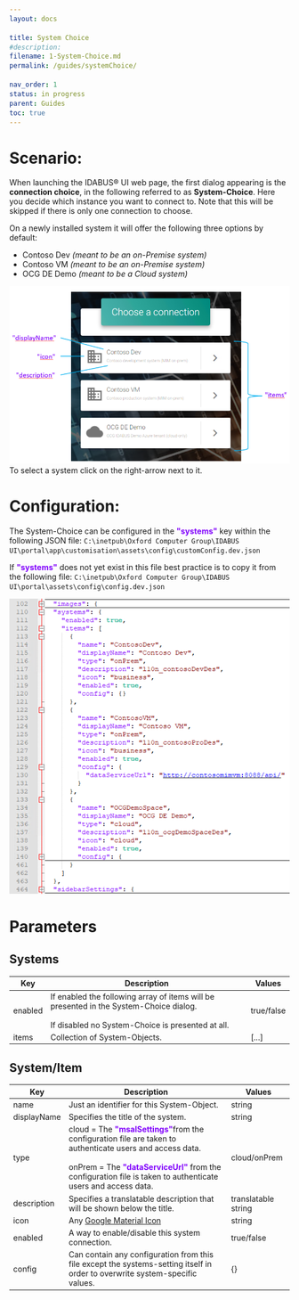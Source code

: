 ```yaml
---
layout: docs

title: System Choice
#description:
filename: 1-System-Choice.md
permalink: /guides/systemChoice/

nav_order: 1
status: in progress
parent: Guides
toc: true
---
```


# Scenario:

When launching the IDABUS® UI web page, the first dialog appearing is the **connection choice**, in the following referred to as **System-Choice**. Here you decide which instance you want to connect to. Note that this will be skipped if there is only one connection to choose.

On a newly installed system it will offer the following three options by default:
- Contoso Dev _(meant to be an on-Premise system)_
- Contoso VM _(meant to be an on-Premise system)_
- OCG DE Demo _(meant to be a Cloud system)_

![image.png](/img/image-a10da482-9f75-401d-b51b-27eb310ce659.png)
To select a system click on the right-arrow next to it.



# Configuration:
The System-Choice can be configured in the <span style="color: #8000FC">**"systems"**</span> key within the following JSON file:
`C:\inetpub\Oxford Computer Group\IDABUS UI\portal\app\customisation\assets\config\customConfig.dev.json`
<br />

If <span style="color: #8000FC">**"systems"**</span> does not yet exist in this file best practice is to copy it from the following file:
`C:\inetpub\Oxford Computer Group\IDABUS UI\portal\assets\config\config.dev.json`

![image.png](/img/image-67918518-a557-4308-bb37-947807f0b792.png)

# Parameters
## Systems

Key | Description | Values
----------|----------|---------
enabled | If enabled the following array of items will be presented in the System-Choice dialog. <br><br>If disabled no System-Choice is presented at all.| true/false
items | Collection of System-Objects. | [...]


## System/Item
| Key | Description | Values |
|--|--|--|
| name | Just an identifier for this System-Object. | string |
| displayName | Specifies the title of the system. | string |
| type | cloud = The <span style="color: #8000FC">**"msalSettings"**</span>from the configuration file are taken to authenticate users and access data.<br/><br/>onPrem = The <span style="color: #8000FC">**"dataServiceUrl"**</span> from the configuration file is taken to authenticate users and access data. | cloud/onPrem |
| description | Specifies a translatable description that will be shown below the title. | translatable string |
| icon | Any [Google Material Icon](https://fonts.google.com/icons?style=baseline) | string |
| enabled | A way to enable/disable this system connection. | true/false |
| config | Can contain any configuration from this file except the systems-setting itself in order to overwrite system-specific values. | {} |
